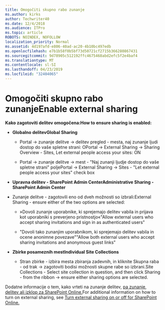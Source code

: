 ```yaml
---
title: Omogočiti skupno rabo zunanje
ms.author: kirks
author: Techwriter40
ms.date: 12/4/2018
ms.audience: ITPro
ms.topic: article
ROBOTS: NOINDEX, NOFOLLOW
localization_priority: Normal
ms.assetid: 4d197afd-e806-40ad-ac20-4b10bc497edb
ms.openlocfilehash: e7b1b58f0b5bf73d50721cf2715b366280867431
ms.sourcegitcommit: 9d78905c512192ffc4675468abd2efc5f2e4baf4
ms.translationtype: MT
ms.contentlocale: sl-SI
ms.lasthandoff: 04/23/2019
ms.locfileid: "32404065"
---
```

# <a name="enable-external-sharing"></a><span data-ttu-id="972b0-102">Omogočiti skupno rabo zunanje</span><span class="sxs-lookup"><span data-stu-id="972b0-102">Enable external sharing</span></span>

 <span data-ttu-id="972b0-103">**Kako zagotoviti delitev omogočena:**</span><span class="sxs-lookup"><span data-stu-id="972b0-103">**How to ensure sharing is enabled:**</span></span>
  
- <span data-ttu-id="972b0-104">**Globalno delitev**</span><span class="sxs-lookup"><span data-stu-id="972b0-104">**Global Sharing**</span></span>
    
  - <span data-ttu-id="972b0-105">Portal -\> zunanje delitve -\> delitev pregled - mesta, naj zunanje ljudi dostop do vaše spletne strani: O</span><span class="sxs-lookup"><span data-stu-id="972b0-105">Portal -\> External Sharing -\> Sharing Overview - Sites, Let external people access your sites: ON</span></span>
    
  - <span data-ttu-id="972b0-106">Portal -\> zunanje delitve -\> mest - "Naj zunanji ljudje dostop do vaše spletne strani" polje</span><span class="sxs-lookup"><span data-stu-id="972b0-106">Portal -\> External Sharing -\> Sites - "Let external people access your sites" check box</span></span>
    
- <span data-ttu-id="972b0-107">**Upravna delitev - SharePoint Admin Center**</span><span class="sxs-lookup"><span data-stu-id="972b0-107">**Administrative Sharing - SharePoint Admin Center**</span></span>
    
- <span data-ttu-id="972b0-108">Zunanje delitve - zagotovili eno od dveh možnosti so izbrali:</span><span class="sxs-lookup"><span data-stu-id="972b0-108">External Sharing - ensure either of the two options are selected:</span></span>
    
  - <span data-ttu-id="972b0-109">»Dovoli zunanje uporabnike, ki sprejemajo delitev vabila in prijava kot uporabniki s preverjeno pristnostjo«</span><span class="sxs-lookup"><span data-stu-id="972b0-109">"Allow external users who accept sharing invitations and sign in as authenticated users"</span></span>
    
  - <span data-ttu-id="972b0-110">"Dovoli tako zunanjim uporabnikom, ki sprejemajo delitev vabila in ocene anonimne povezave"</span><span class="sxs-lookup"><span data-stu-id="972b0-110">"Allow both external users who accept sharing invitations and anonymous guest links"</span></span>
    
- <span data-ttu-id="972b0-111">**Zbirke posameznih mest**</span><span class="sxs-lookup"><span data-stu-id="972b0-111">**Individual Site Collections**</span></span>
    
  - <span data-ttu-id="972b0-112">Stran zbirke - izbira mesta zbiranja zadevnih, in kliknite Skupna raba - od trak -\> zagotoviti bodisi možnosti skupne rabe so izbrani.</span><span class="sxs-lookup"><span data-stu-id="972b0-112">Site Collections - Select site collection in question, and then click Sharing - from the ribbon -\> ensure either sharing options are selected.</span></span>
    
<span data-ttu-id="972b0-113">Dodatne informacije o tem, kako vrteti na zunanje delitev, [pa zunanje, delitev ali izklop za SharePoint Online.](https://go.microsoft.com/fwlink/?linkid=2047681&amp;clcid=0x409)</span><span class="sxs-lookup"><span data-stu-id="972b0-113">For additional information on how to turn on external sharing, see [Turn external sharing on or off for SharePoint Online.](https://go.microsoft.com/fwlink/?linkid=2047681&amp;clcid=0x409)</span></span>
  

